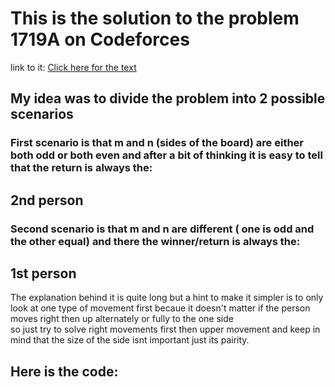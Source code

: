 # This is the solution to the problem 1719A on Codeforces

link to it: [Click here for the text](https://codeforces.com/problemset/problem/1719/A)
## My idea was to divide the problem into 2 possible scenarios
### First scenario is that m and n (sides of the board) are either both odd or both even and after a bit of thinking it is easy to tell that the return is always the: 
## 2nd person
### Second scenario is that m and n are different ( one is odd and the other equal) and there the winner/return is always the:
## 1st person
The explanation behind it is quite long but a hint to make it simpler is to only look at one type of movement first becaue it doesn't matter if the person moves right then up  alternately or fully to the one side  
so just try to solve right movements first then upper movement and keep in mind that the size of the side isnt important just its pairity.
## Here is the code:
